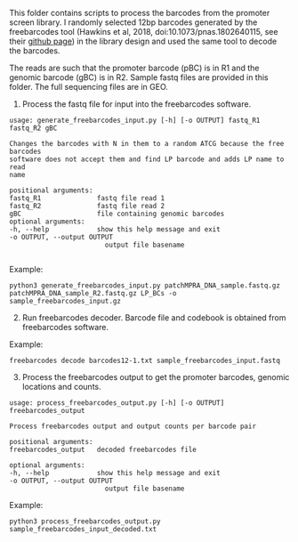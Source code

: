 This folder contains scripts to process the barcodes from the promoter screen library. I randomly selected 12bp barcodes generated by the freebarcodes tool (Hawkins et al, 2018, doi:10.1073/pnas.1802640115, see their [github page](https://github.com/finkelsteinlab/freebarcodes)) in the library design and used the same tool to decode the barcodes. 

The reads are such that the promoter barcode (pBC) is in R1 and the genomic barcode (gBC) is in R2. Sample fastq files are provided in this folder. The full sequencing files are in GEO. 

1. Process the fastq file for input into the freebarcodes software. 

```
usage: generate_freebarcodes_input.py [-h] [-o OUTPUT] fastq_R1 fastq_R2 gBC

Changes the barcodes with N in them to a random ATCG because the free barcodes 
software does not accept them and find LP barcode and adds LP name to read
name

positional arguments:  
fastq_R1              fastq file read 1  
fastq_R2              fastq file read 2  
gBC                   file containing genomic barcodes
optional arguments:  
-h, --help            show this help message and exit  
-o OUTPUT, --output OUTPUT                        
                        output file basename
                        
```

Example: 

```
python3 generate_freebarcodes_input.py patchMPRA_DNA_sample.fastq.gz patchMPRA_DNA_sample_R2.fastq.gz LP_BCs -o sample_freebarcodes_input.gz
```

2. Run freebarcodes decoder. Barcode file and codebook is obtained from freebarcodes software.

Example: 

```
freebarcodes decode barcodes12-1.txt sample_freebarcodes_input.fastq 
```

3. Process the freebarcodes output to get the promoter barcodes, genomic locations and counts. 

```
usage: process_freebarcodes_output.py [-h] [-o OUTPUT] freebarcodes_output

Process freebarcodes output and output counts per barcode pair

positional arguments:  
freebarcodes_output   decoded freebarcodes file

optional arguments:  
-h, --help            show this help message and exit  
-o OUTPUT, --output OUTPUT                        
                        output file basename
```

Example:

```
python3 process_freebarcodes_output.py sample_freebarcodes_input_decoded.txt
```
